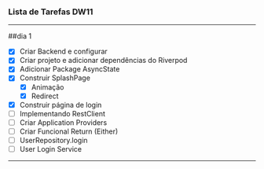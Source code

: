 ### Lista de Tarefas DW11
---
##dia 1

- [x] Criar Backend e configurar 
- [x] Criar projeto e adicionar dependências do Riverpod 
- [x] Adicionar Package AsyncState
- [x] Construir SplashPage
  - [x] Animação
  - [x] Redirect
- [x] Construir página de login 
- [ ] Implementando RestClient 
- [ ] Criar Application Providers 
- [ ] Criar Funcional Return (Either) 
- [ ] UserRepository.login 
- [ ] User Login Service 

---